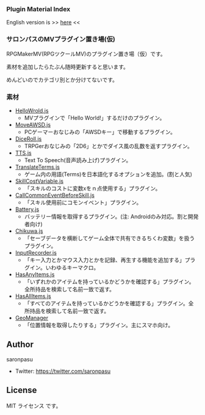 ### Plugin Material Index

English version is >> [here](/README_en.md) <<

### サロンパスのMVプラグイン置き場(仮)

RPGMakerMV(RPGツクールMV)のプラグイン置き場（仮）です。

素材を追加したらたぶん随時更新すると思います。

めんどいのでカテゴリ別とか分けてないです。

### 素材

- [HelloWrold.js](/HelloWorld/)
   - MVプラグインで「Hello World!」するだけのプラグイン。
- [MoveAWSD.js](/MoveAWSD/)
   - PCゲーマーおなじみの「AWSDキー」で移動するプラグイン。
- [DiceRoll.js](/DiceRoll/)
   - TRPGerおなじみの「2D6」とかでダイス風の乱数を返すプラグイン。
- [TTS.js](/TTS/)
   - Text To Speech(音声読み上げ)プラグイン。
- [TranslateTerms.js](/TranslateTerms/)
   - ゲーム内の用語(Terms)を日本語化するオプションを追加。(割と人気)
- [SkillCostVariable.js](/SkillCostVariable/)
   - 「スキルのコストに変数xをｎ点使用する」プラグイン。
- [CallCommonEventBeforeSkill.js](/CallCommonEventBeforeSkill/)
   - 「スキル使用前にコモンイベント」プラグイン。
- [Battery.js](/Battery/)
   - バッテリー情報を取得するプラグイン。(注: Androidのみ対応。割と開発者向け)
- [Chikuwa.js](/Chikuwa/)
   - 「セーブデータを横断してゲーム全体で共有できるちくわ変数」を扱うプラグイン。
- [InputRecorder.js](/InputRecorder/)
   - 「キー入力とかマウス入力とかを記録、再生する機能を追加する」プラグイン。いわゆるキーマクロ。
- [HasAnyItems.js](/HasAnyItems/)
   - 「いずれかのアイテムを持っているかどうかを確認する」プラグイン。全所持品を検索して名前一致で返す。
- [HasAllItems.js](/HasAllItems/)
   - 「すべてのアイテムを持っているかどうかを確認する」プラグイン。全所持品を検索して名前一致で返す。
- [GeoManager](/GeoManager/)
   - 「位置情報を取得したりする」プラグイン。主にスマホ向け。

## Author
saronpasu

- Twitter: https://twitter.com/saronpasu

## License
MIT ライセンス です。
